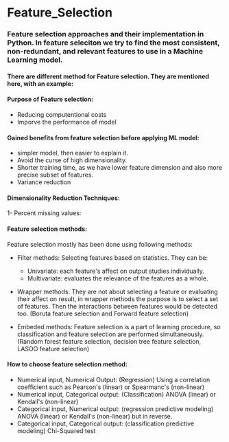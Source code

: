 # Feature_Selection
### Feature selection approaches and their implementation in Python. In feature seleciton we try to find the most consistent, non-redundant, and relevant features to use in a Machine Learning model.

#### There are different method for Feature selection. They are mentioned here, with an example:

#### Purpose of Feature selection:
* Reducing computentional costs
* Imporve the performance of model

#### Gained benefits from feature selection before applying ML model:
* simpler model, then easier to explain it.
* Avoid the curse of high dimensionality.
* Shorter training time, as we have lower feature dimension and also more precise subset of features. 
* Variance reduction

#### Dimensionality Reduction Techniques:
1- Percent missing values:

#### Feature selection methods:
Feature selection mostly has been done using following methods:

* Filter methods:
Selecting features based on statistics. They can be:
    - Univariate: each feature's affect on output studies individually.
    - Multivariate: evaluates the relevance of the features as a whole. 

* Wrapper methods:
They are not about selecting a feature or evaluating their affect on result, in wrapper methods the purpose is to select a set of features. Then the interactions between features would be detected too. (Boruta feature selection and Forward feature selection)

* Embeded methods:
Feature selection is a part of learning procedure, so classification and feature selection are performed simultaneously. (Random forest feature selection, decision tree feature selection, LASOO feature selection)

#### How to choose feature selection method:
* Numerical input, Numerical Output: (Regression)
    Using a correlation coefficient such as Pearson's (linear) or Spearmanc's (non-linear)
* Numerical input, Categorical output: (Classification)
    ANOVA (linear) or Kendall's (non-linear)
* Categorical input, Numerical output: (regression predictive modeling)
    ANOVA (linear) or Kendall's (non-linear) but in reverse.
* Categorical input, Categorical output: (classification predictive modeling)
    Chi-Squared test

